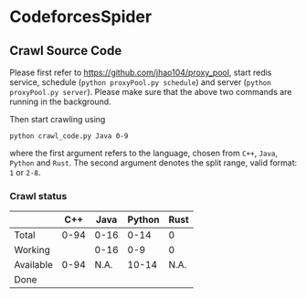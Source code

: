 # CodeforcesSpider

## Crawl Source Code

Please first refer to https://github.com/jhao104/proxy_pool, 
start redis service, schedule (`python proxyPool.py schedule`) 
and server (`python proxyPool.py server`). Please make sure that 
the above two commands are running in the background.

Then start crawling using

```shell
python crawl_code.py Java 0-9
```

where the first argument refers to the language, chosen from 
`C++`, `Java`, `Python` and `Rust`. The second argument denotes 
the split range, valid format: `1` or `2-8`.

### Crawl status

|           | C++  | Java | Python | Rust |
|-----------|------|------|--------|------|
| Total     | 0-94 | 0-16 | 0-14   | 0    |
| Working   |      | 0-16 | 0-9    | 0    |
| Available | 0-94 | N.A. | 10-14  | N.A. |
| Done      |      |      |        |      |
